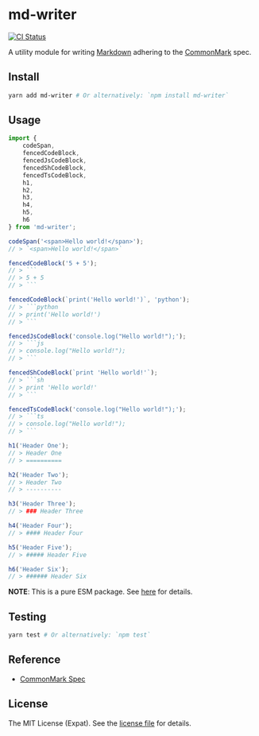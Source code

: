 md-writer
=========
[![CI Status][CI BADGE]][CI PAGE]

A utility module for writing [Markdown][MARKDOWN] adhering to the [CommonMark][COMMONMARK] spec.

Install
-------
```sh
yarn add md-writer # Or alternatively: `npm install md-writer`
```

Usage
-----
```js
import {
    codeSpan,
    fencedCodeBlock,
    fencedJsCodeBlock,
    fencedShCodeBlock,
    fencedTsCodeBlock,
    h1,
    h2,
    h3,
    h4,
    h5,
    h6
} from 'md-writer';

codeSpan('<span>Hello world!</span>');
// > `<span>Hello world!</span>`

fencedCodeBlock('5 + 5');
// > ```
// > 5 + 5
// > ```

fencedCodeBlock(`print('Hello world!')`, 'python');
// > ```python
// > print('Hello world!')
// > ```

fencedJsCodeBlock('console.log("Hello world!");');
// > ```js
// > console.log("Hello world!");
// > ```

fencedShCodeBlock(`print 'Hello world!'`);
// > ```sh
// > print 'Hello world!'
// > ```

fencedTsCodeBlock('console.log("Hello world!");');
// > ```ts
// > console.log("Hello world!");
// > ```

h1('Header One');
// > Header One
// > ==========

h2('Header Two');
// > Header Two
// > ----------

h3('Header Three');
// > ### Header Three

h4('Header Four');
// > #### Header Four

h5('Header Five');
// > ##### Header Five

h6('Header Six');
// > ###### Header Six
```

**NOTE**: This is a pure ESM package. See [here](https://gist.github.com/sindresorhus/a39789f98801d908bbc7ff3ecc99d99c) for details.

Testing
-------
```sh
yarn test # Or alternatively: `npm test`
```

Reference
---------
- [CommonMark Spec](http://spec.commonmark.org/)

License
-------
The MIT License (Expat). See the [license file](LICENSE) for details.


[CI BADGE]: https://github.com/jbenner-radham/node-md-writer/actions/workflows/ci.yaml/badge.svg
[CI PAGE]: https://github.com/jbenner-radham/node-md-writer/actions/workflows/ci.yaml
[COMMONMARK]: http://commonmark.org/
[MARKDOWN]: https://daringfireball.net/projects/markdown/
